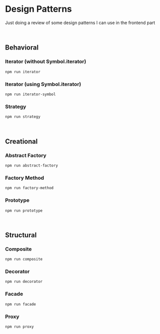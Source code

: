 # Design Patterns

Just doing a review of some design patterns I can use in the frontend part

<br />

## Behavioral

### Iterator (without Symbol.iterator)

```
npm run iterator
```

### Iterator (using Symbol.iterator)

```
npm run iterator-symbol
```

### Strategy

```
npm run strategy
```

<br />

## Creational

### Abstract Factory

```
npm run abstract-factory
```

### Factory Method

```
npm run factory-method
```

### Prototype

```
npm run prototype
```

<br />

## Structural

### Composite

```
npm run composite
```

### Decorator

```
npm run decorator
```

### Facade

```
npm run facade
```

### Proxy

```
npm run proxy
```
